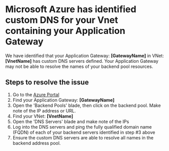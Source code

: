 <properties
pageTitle="Application Gateway is in a VNet that has custom DNS servers defined"
description="Application Gateway is in a VNet that has custom DNS servers defined"
infoBubbleText="Issues with your Application Gateway were detected. See details on the right."
service="microsoft.network"
resource="ApplicationGateway"
authors="chadmath"
displayOrder="10"
articleId="AppGwInVnetWithCustomDns"
diagnosticScenario=""
selfHelpType="Diagnostics"
supportTopicIds=""
resourceTags=""
productPesIds=""
cloudEnvironments="Public"
/>
# Microsoft Azure has identified custom DNS for your Vnet containing your Application Gateway
<!--issueDescription-->
We have identified that your Application Gateway: **<!--$GatewayName-->[GatewayName]<!--/$GatewayName-->** in VNet: **<!--$VnetName-->[VnetName]<!--/$VnetName-->** has custom DNS servers defined. Your Application Gateway may not be able to resolve the names of your backend pool resources.
<!--/issueDescription-->
## **Steps to resolve the issue**

1. Go to the [Azure Portal](https://portal.azure.com)
2. Find your Application Gateway: **<!--$GatewayName-->[GatewayName]<!--/$GatewayName-->**
3. Open the 'Backend Pools' blade, then click on the backend pool. Make note of the IP address or URL.
4. Find your VNet: **<!--$VnetName-->[VnetName]<!--/$VnetName-->**
5. Open the 'DNS Servers' blade and make note of the IPs
6. Log into the DNS servers and ping the fully qualified domain name (FQDN) of each of your backend servers identified in step #3 above
7. Ensure the custom DNS servers are able to resolve all names in the backend address pool.
